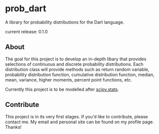 # prob_dart
A library for probability distributions for the Dart language.

current release: 0.1.0

## About
The goal for this project is to develop an in-depth libary that provides selections of continuous and discrete probability distributions. Each distribution class will provide methods such as return random variable, probability distribution function, cumulative distribution function, median, mean, variance, higher moments, percent point functions, etc.

Currently this project is to be modelled after [scipy.stats](https://docs.scipy.org/doc/scipy/reference/stats.html).

## Contribute
This project is in its very first stages. If you'd like to contribute, please contact me. My email and personal site can be found on my profile page. Thanks!

